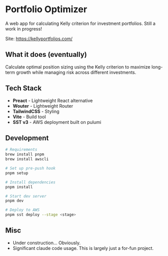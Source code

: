 # Portfolio Optimizer

A web app for calculating Kelly criterion for investment portfolios. Still a work in progress!

Site: https://kellyportfolios.com/

## What it does (eventually)

Calculate optimal position sizing using the Kelly criterion to maximize long-term growth while managing risk across different investments.

## Tech Stack

- **Preact** - Lightweight React alternative
- **Wouter** - Lightweight Router
- **TailwindCSS** - Styling
- **Vite** - Build tool
- **SST v3** - AWS deployment built on pulumi

## Development

```bash
# Requirements
brew install pnpm
brew install awscli

# Set up pre-push hook 
pnpm setup

# Install dependencies
pnpm install

# Start dev server
pnpm dev

# Deploy to AWS
pnpm sst deploy --stage <stage>
```

## Misc

- Under construction... Obviously. 
- Significant claude code usage. This is largely just a for-fun project. 